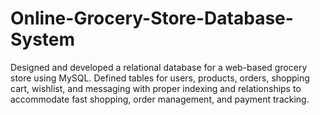 # Online-Grocery-Store-Database-System
Designed and developed a relational database for a web-based grocery store using MySQL. Defined tables for users, products, orders, shopping cart, wishlist, and messaging with proper indexing and relationships to accommodate fast shopping, order management, and payment tracking. 
